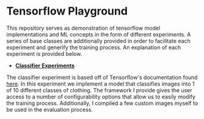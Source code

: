 # Tensorflow Playground

This repository serves as demonstration of tensorflow model implementations and ML concepts in the form of different
experiments. A series of base classes are additionally provided in order to facilitate each experiment and generify the
training process. An explanation of each experiment is provided below.

-  [**Classifier Experiments**](classifier_experiment/README.md)

The classifier experiment is based off of Tensorflow's documentation
found [here](https://www.tensorflow.org/tutorials/keras/classification). In this experiment we implement a model that
classifies images into 1 of 10 different classes of clothing. The framework I provide gives the user access to a number
of configurability options that allow us to easily modify the training process. Additionally, I compiled a few custom
images myself to be used in the evaluation process.
